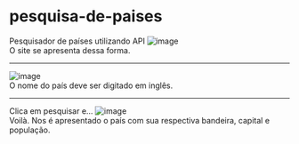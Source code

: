 # pesquisa-de-paises
Pesquisador de países utilizando API
![image](https://user-images.githubusercontent.com/114596345/235491511-eccf5ec4-d1bf-4f45-ba73-f0208e150e15.png)<br>
O site se apresenta dessa forma. 

_______________________________________________________________________________________________________________
![image](https://user-images.githubusercontent.com/114596345/235491773-f0268226-28ae-475d-975a-d9a57cdd1b4a.png)<br>
O nome do país deve ser digitado em inglês.

_______________________________________________________________________________________________________________
Clica em pesquisar e...
![image](https://user-images.githubusercontent.com/114596345/235492333-240654ac-96f2-4043-aa56-8f06f3872f61.png)<br>
Voilà.
Nos é apresentado o país com sua respectiva bandeira, capital e população.
